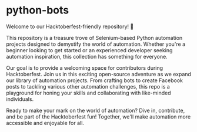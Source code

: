 # python-bots

Welcome to our Hacktoberfest-friendly repository! 🎉

This repository is a treasure trove of Selenium-based Python automation projects designed to demystify the world of automation. Whether you're a beginner looking to get started or an experienced developer seeking automation inspiration, this collection has something for everyone.

Our goal is to provide a welcoming space for contributors during Hacktoberfest. Join us in this exciting open-source adventure as we expand our library of automation projects. From crafting bots to create Facebook posts to tackling various other automation challenges, this repo is a playground for honing your skills and collaborating with like-minded individuals.

Ready to make your mark on the world of automation? Dive in, contribute, and be part of the Hacktoberfest fun! Together, we'll make automation more accessible and enjoyable for all.

